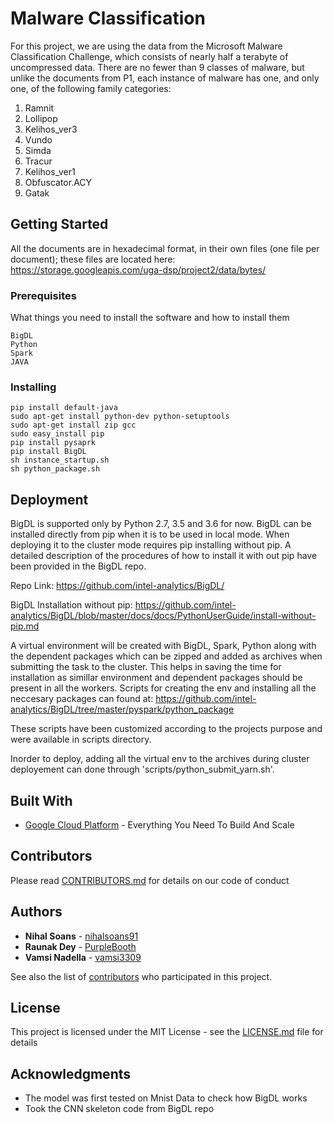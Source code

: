 # Malware Classification

For this project, we are using the data from the Microsoft Malware Classification Challenge,
which consists of nearly half a terabyte of uncompressed data. There are no fewer
than 9 classes of malware, but unlike the documents from P1, each instance of malware
has one, and only one, of the following family categories:

1. Ramnit
2. Lollipop
3. Kelihos_ver3
4. Vundo
5. Simda
6. Tracur
7. Kelihos_ver1
8. Obfuscator.ACY
9. Gatak

## Getting Started

All the documents are in hexadecimal format, in their own files (one file per document); these files are located here:
https://storage.googleapis.com/uga-dsp/project2/data/bytes/


### Prerequisites

What things you need to install the software and how to install them
```
BigDL  
Python  
Spark  
JAVA  
``` 
### Installing
```
pip install default-java   
sudo apt-get install python-dev python-setuptools     
sudo apt-get install zip gcc    
sudo easy_install pip    
pip install pysaprk    
pip install BigDL    
sh instance_startup.sh   
sh python_package.sh   
```



## Deployment

BigDL is supported only by Python 2.7, 3.5 and 3.6 for now. 
BigDL can be installed directly from pip when it is to be used in local mode. When deploying it to the cluster mode requires pip installing without pip. A detailed description of the procedures of how to install it with out pip have been provided in the BigDL repo.

Repo Link:  https://github.com/intel-analytics/BigDL/

BigDL Installation without pip: https://github.com/intel-analytics/BigDL/blob/master/docs/docs/PythonUserGuide/install-without-pip.md

A virtual environment will be created with BigDL, Spark, Python along with the dependent packages which can be zipped and added as archives when submitting the task to the cluster. This helps in saving the time for installation as simillar environment and dependent packages should be present in all the workers. Scripts for creating the env and installing all the neccesary packages can found at:
          https://github.com/intel-analytics/BigDL/tree/master/pyspark/python_package
         
These scripts have been customized according to the projects purpose and were available in scripts directory. 

Inorder to deploy, adding all the virtual env to the archives during cluster deployement can done through 'scripts/python_submit_yarn.sh'.

## Built With

* [Google Cloud Platform](https://cloud.google.com/) - Everything You Need To Build And Scale

## Contributors

Please read [CONTRIBUTORS.md](https://github.com/dsp-uga/Margaret/blob/master/CONTRIBUTORS.md) for details on our code of conduct

## Authors

* **Nihal Soans** - [nihalsoans91](https://github.com/nihalsoans91)
* **Raunak Dey**  - [PurpleBooth](https://github.com/raun1)
* **Vamsi Nadella** - [vamsi3309](https://github.com/vamsi3309)

See also the list of [contributors](https://github.com/your/project/contributors) who participated in this project.

## License

This project is licensed under the MIT License - see the [LICENSE.md](https://github.com/dsp-uga/Margaret/blob/master/README.md) file for details

## Acknowledgments
* The model was first tested on Mnist Data to check how BigDL works
* Took the CNN skeleton code from BigDL repo
